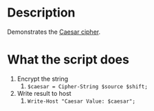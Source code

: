 # Description
Demonstrates the [Caesar cipher](https://en.wikipedia.org/wiki/Caesar_cipher).

# What the script does
1. Encrypt the string  
   1. `$caesar = Cipher-String $source $shift;`
1. Write result to host
   1. `Write-Host "Caesar Value: $caesar";`
